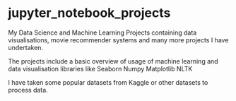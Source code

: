 # jupyter_notebook_projects
My  Data Science and Machine Learning Projects containing data visualisations, movie recommender systems and many more projects 
I have undertaken. 

The projects include a basic overview of usage of machine learning and data visualisation libraries like 
Seaborn
Numpy
Matplotlib
NLTK

I have taken some popular datasets from Kaggle or other datasets to process data. 
